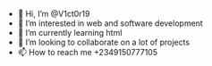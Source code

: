 - 👋 Hi, I’m @V1ct0r19
- 👀 I’m interested in web and software development 
- 🌱 I’m currently learning html
- 💞️ I’m looking to collaborate on a lot of projects 
- 📫 How to reach me +2349150777105

<!---
V1ct0r19/V1ct0r19 is a ✨ special ✨ repository because its `README.md` (this file) appears on your GitHub profile.
You can click the Preview link to take a look at your changes.
--->

